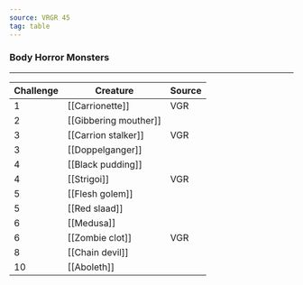 ```yaml
---
source: VRGR 45
tag: table
---
```


### Body Horror Monsters
---
|Challenge|Creature|Source|
|----|---------|-----|
|1|[[Carrionette]]|VGR|
|2|[[Gibbering mouther]]||
|3|[[Carrion stalker]]|VGR|
|3|[[Doppelganger]]||
|4|[[Black pudding]]||
|4|[[Strigoi]]|VGR|
|5|[[Flesh golem]]||
|5|[[Red slaad]]||
|6|[[Medusa]]||
|6|[[Zombie clot]]|VGR|
|8|[[Chain devil]]||
|10|[[Aboleth]]||
